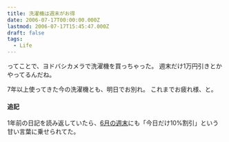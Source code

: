 ```yaml
---
title: 洗濯機は週末がお得
date: 2006-07-17T00:00:00.000Z
lastmod: 2006-07-17T15:45:47.000Z
draft: false
tags:
  - Life
---
```


ってことで、ヨドバシカメラで洗濯機を買っちゃった。 週末だけ1万円引きとかやってるんだね。

7年以上使ってきた今の洗濯機とも、明日でお別れ。 これまでお疲れ様、と。

#### 追記

1年前の日記を読み返していたら、[6月の週末](/posts/20050629/p01)にも「今日だけ10%割引」という甘い言葉に乗せられてた。
